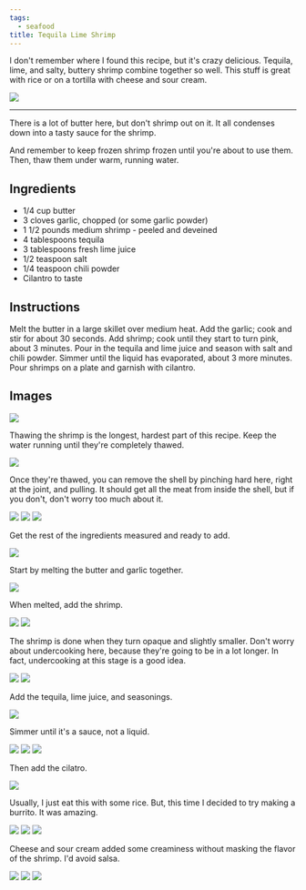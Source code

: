 ```yaml
---
tags:
  - seafood
title: Tequila Lime Shrimp
---
```


I don't remember where I found this recipe, but it's crazy delicious. Tequila,
lime, and salty, buttery shrimp combine together so well. This stuff is great
with rice or on a tortilla with cheese and sour cream.

![](/recipe/2015/05/31/tequila-lime-shrimp/title.jpg)

---

There is a lot of butter here, but don't shrimp out on it. It all condenses
down into a tasty sauce for the shrimp.

And remember to keep frozen shrimp frozen until you're about to use them. Then,
thaw them under warm, running water.

## Ingredients

* 1/4 cup butter
* 3 cloves garlic, chopped (or some garlic powder)
* 1 1/2 pounds medium shrimp - peeled and deveined
* 4 tablespoons tequila
* 3 tablespoons fresh lime juice
* 1/2 teaspoon salt
* 1/4 teaspoon chili powder
* Cilantro to taste

## Instructions

Melt the butter in a large skillet over medium heat. Add the garlic; cook and
stir for about 30 seconds. Add shrimp; cook until they start to turn pink,
about 3 minutes. Pour in the tequila and lime juice and season with salt and
chili powder. Simmer until the liquid has evaporated, about 3 more minutes.
Pour shrimps on a plate and garnish with cilantro.

## Images

![](ingredients.jpg)

Thawing the shrimp is the longest, hardest part of this recipe. Keep the water
running until they're completely thawed.

![](thaw-shrimp-1.jpg)

Once they're thawed, you can remove the shell by pinching hard here, right at
the joint, and pulling. It should get all the meat from inside the shell, but
if you don't, don't worry too much about it.

![](thaw-shrimp-3.jpg)
![](thaw-shrimp-4.jpg)
![](thaw-shrimp-5.jpg)

Get the rest of the ingredients measured and ready to add.

![](ingredients-2.jpg)

Start by melting the butter and garlic together.

![](cook-shrimp-1.jpg)

When melted, add the shrimp.

![](cook-shrimp-2.jpg)
![](cook-shrimp-3.jpg)

The shrimp is done when they turn opaque and slightly smaller. Don't worry
about undercooking here, because they're going to be in a lot longer. In fact,
undercooking at this stage is a good idea.

![](cook-shrimp-4.jpg)
![](cook-shrimp-5.jpg)

Add the tequila, lime juice, and seasonings.

![](cook-sauce-1.jpg)

Simmer until it's a sauce, not a liquid.

![](cook-sauce-2.jpg)
![](cook-sauce-3.jpg)
![](cook-sauce-4.jpg)

Then add the cilatro.

![](cook-sauce-5.jpg)

Usually, I just eat this with some rice. But, this time I decided to try making
a burrito. It was amazing.

![](burritos-1.jpg)
![](burritos-2.jpg)
![](burritos-3.jpg)

Cheese and sour cream added some creaminess without masking the flavor of the shrimp.
I'd avoid salsa.

![](burritos-4.jpg)
![](burritos-5.jpg)
![](burritos-6.jpg)

